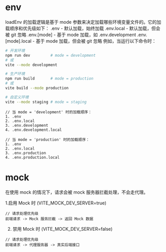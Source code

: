 # env

loadEnv 的加载逻辑是基于 mode 参数来决定加载哪些环境变量文件的。它的加载顺序和优先级如下：
.env - 默认加载，始终加载
.env.local - 默认加载，但会被 git 忽略
.env.[mode] - 基于 mode 加载，如 .env.development
.env.[mode].local - 基于 mode 加载，但会被 git 忽略
例如，当运行以下命令时：

```bash
# 开发环境
npm run dev         # mode = development
# 或
vite --mode development

# 生产环境
npm run build       # mode = production
# 或
vite build --mode production

# 自定义环境
vite --mode staging # mode = staging
```

```
// 当 mode = 'development' 时的加载顺序：
1. .env
2. .env.local
3. .env.development
4. .env.development.local

// 当 mode = 'production' 时的加载顺序：
1. .env
2. .env.local
3. .env.production
4. .env.production.local
```

# mock
在使用 mock 的情况下，请求会被 mock 服务器拦截处理，不会走代理。

1.启用 Mock 时 (VITE_MOCK_DEV_SERVER=true)
```
// 请求处理优先级
前端请求 -> Mock 服务拦截 -> 返回 Mock 数据
```
2. 禁用 Mock 时 (VITE_MOCK_DEV_SERVER=false)

```
// 请求处理优先级
前端请求 -> 代理服务器 -> 真实后端接口
```
